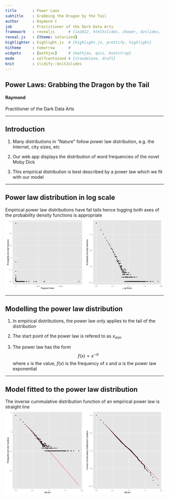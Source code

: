 ```yaml
---
title       : Power Laws
subtitle    : Grabbing the Dragon by the Tail
author      : Raymond C
job         : Practitioner of the Dark Data Arts
framework   : revealjs      # {io2012, html5slides, shower, dzslides, ...}
reveal.js   : {theme: solarized}
highlighter : highlight.js  # {highlight.js, prettify, highlight}
hitheme     : tomorrow      # 
widgets     : [mathjax]     # {mathjax, quiz, bootstrap}
mode        : selfcontained # {standalone, draft}
knit        : slidify::knit2slides
---
```


## Power Laws: Grabbing the Dragon by the Tail
#### Raymond
Practitioner of the Dark Data Arts

---

## Introduction

1. Many distributions in "Nature" follow power law distribution, e.g. the Internet, city sizes, etc

2. Our web app displays the distribution of word frequencies of the novel Moby Dick

3. This empirical distribution is best described by a power law which we fit with our model

---

## Power law distribution in log scale
Empirical power law distributions have fat tails hence logging both axes of the probability density functions is appropriate
<img src="assets/fig/unnamed-chunk-1-1.png" title="plot of chunk unnamed-chunk-1" alt="plot of chunk unnamed-chunk-1" style="display: block; margin: auto;" />

---

## Modelling the power law distribution

1. In empirical distributions, the power law only applies to the tail of the distribution

2. The start point of the power law is refered to as $x_{min}$

3. The power law has the form $$f(x) \propto x^{-\alpha}$$where $x$ is the value, $f(x)$ is the frequency of $x$ and $\alpha$ is the power law exponential

---

## Model fitted to the power law distribution

The inverse cummulative distribution function of an empirical power law is straight line
<img src="assets/fig/unnamed-chunk-2-1.png" title="plot of chunk unnamed-chunk-2" alt="plot of chunk unnamed-chunk-2" style="display: block; margin: auto;" />

